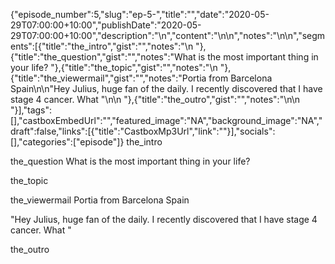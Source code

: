 {"episode_number":5,"slug":"ep-5-","title":"","date":"2020-05-29T07:00:00+10:00","publishDate":"2020-05-29T07:00:00+10:00","description":"\n","content":"\n\n","notes":"\n\n","segments":[{"title":"the_intro","gist":"","notes":"\n      "},{"title":"the_question","gist":"","notes":"What is the most important thing in your life?       "},{"title":"the_topic","gist":"","notes":"\n      "},{"title":"the_viewermail","gist":"","notes":"Portia from Barcelona Spain\n\n\"Hey Julius, huge fan of the daily. I recently discovered that I have stage 4 cancer. What \"\n\n      "},{"title":"the_outro","gist":"","notes":"\n\n      "}],"tags":[],"castboxEmbedUrl":"","featured_image":"NA","background_image":"NA","draft":false,"links":[{"title":"CastboxMp3Url","link":""}],"socials":[],"categories":["episode"]}
the_intro

      

the_question
What is the most important thing in your life?       

the_topic

      

the_viewermail
Portia from Barcelona Spain

"Hey Julius, huge fan of the daily. I recently discovered that I have stage 4 cancer. What "

      

the_outro


      

